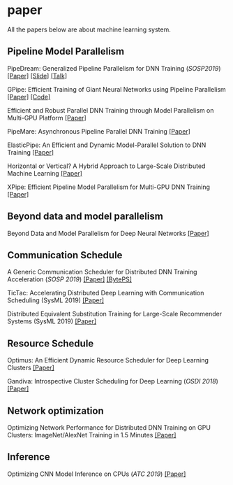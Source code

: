 # paper
All the papers below are about machine learning system.

## Pipeline Model Parallelism
PipeDream: Generalized Pipeline Parallelism for DNN Training (*SOSP2019*) [[Paper]](https://cs.stanford.edu/~matei/papers/2019/sosp_pipedream.pdf) [[Slide]](https://sosp19.rcs.uwaterloo.ca/slides/narayanan.pdf) [[Talk]](https://sosp19.rcs.uwaterloo.ca/videos/D1-S1-P1.mp4)

GPipe: Efficient Training of Giant Neural Networks using Pipeline Parallelism [[Paper]](https://arxiv.org/pdf/1811.06965.pdf) [[Code]](https://github.com/kakaobrain/torchgpipe)

Efficient and Robust Parallel DNN Training through Model Parallelism on Multi-GPU Platform [[Paper]](https://arxiv.org/pdf/1809.02839.pdf)

PipeMare: Asynchronous Pipeline Parallel DNN Training [[Paper]](https://arxiv.org/pdf/1910.05124.pdf)

ElasticPipe: An Efficient and Dynamic Model-Parallel Solution to DNN Training [[Paper]](https://dl.acm.org/citation.cfm?id=3331463)

Horizontal or Vertical? A Hybrid Approach to Large-Scale Distributed Machine Learning [[Paper]](https://dl.acm.org/doi/pdf/10.1145/3322795.3331461?download=true)

XPipe: Efficient Pipeline Model Parallelism for Multi-GPU DNN Training [[Paper]](https://arxiv.org/pdf/1911.04610.pdf)


## Beyond data and model parallelism
Beyond Data and Model Parallelism for Deep Neural Networks [[Paper]](https://cs.stanford.edu/~zhihao/papers/sysml19a.pdf)

## Communication Schedule
A Generic Communication Scheduler for Distributed DNN Training Acceleration (*SOSP 2019*) [[Paper]](https://i.cs.hku.hk/~cwu/papers/yhpeng-sosp19.pdf) [[BytePS]](https://github.com/bytedance/byteps)

TicTac: Accelerating Distributed Deep Learning with Communication Scheduling (SysML 2019) [[Paper]](https://mlsys.org/Conferences/2019/doc/2019/199.pdf)

Distributed Equivalent Substitution Training for Large-Scale Recommender Systems (SysML 2019) [[Paper]](https://arxiv.org/pdf/1909.04823.pdf)

## Resource Schedule
Optimus: An Efficient Dynamic Resource Scheduler for Deep Learning Clusters [[Paper]](https://i.cs.hku.hk/~cwu/papers/yhpeng-eurosys18.pdf)

Gandiva: Introspective Cluster Scheduling for Deep Learning (*OSDI 2018*) [[Paper]](https://www.usenix.org/system/files/osdi18-xiao.pdf)

## Network optimization
Optimizing Network Performance for Distributed DNN Training
on GPU Clusters: ImageNet/AlexNet Training in 1.5 Minutes [[Paper]](https://arxiv.org/pdf/1902.06855.pdf)

## Inference
Optimizing CNN Model Inference on CPUs (*ATC 2019*) [[Paper]](https://www.usenix.org/conference/atc19/presentation/liu-yizhi)

